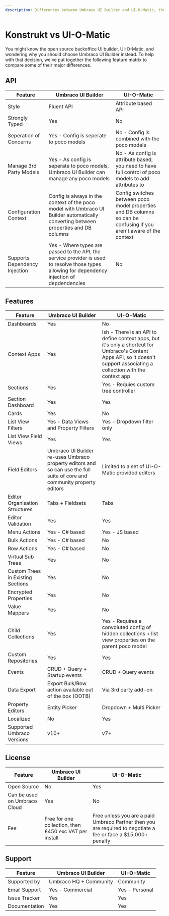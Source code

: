 ```yaml
---
description: Differences between Umbraco UI Builder and UI-O-Matic, the backoffice UI builders for Umbraco.
---
```


# Konstrukt vs UI-O-Matic

You might know the open source backoffice UI builder, UI-O-Matic, and wondering why you should choose Umbraco UI Builder instead. To help with that decision, we've put together the following feature matrix to compare some of their major differences.

## API

| Feature | Umbraco UI Builder | UI-O-Matic|
| -- | -- | -- |
| Style | Fluent API | Attribute based API |
| Strongly Typed | Yes | No |
| Seperation of Concerns | Yes - Config is seperate to poco models | No - Config is combined with the poco models |
| Manage 3rd Party Models | Yes - As config is seperate to poco models, Umbraco UI Builder can manage any poco models | No - As config is attribute based, you need to have full control of poco models to add attributes to |
| Configuration Context | Config is always in the context of the poco model with Umbraco UI Builder automatically converting between properties and DB columns | Config switches between poco model properties and DB columns so can be confusing if you aren't aware of the context |
| Supports Dependency Injection | Yes - Where types are passed to the API, the service provider is used to resolve those types allowing for dependency injection of depdendencies | No |

## Features

| Feature | Umbraco UI Builder | UI-O-Matic |
| -- | -- | -- |
| Dashboards | Yes | No |
| Context Apps | Yes | Ish - There is an API to define context apps, but it's only a shortcut for Umbraco's Content Apps API, so it doesn't support associating a collection with the context app |
| Sections | Yes | Yes - Requies custom tree controller |
| Section Dashboard | Yes | Yes |
| Cards | Yes | No |
| List View Filters | Yes - Data Views and Property Filters | Yes - Dropdown filter only |
| List View Field Views | Yes | Yes |
| Field Editors | Umbraco UI Builder re-uses Umbraco property editors and so can use the full suite of core and community property editors | Limited to a set of UI-O-Matic provided editors |
| Editor Organisation Structures | Tabs + Fieldsets | Tabs |
| Editor Validation | Yes | Yes |
| Menu Actions | Yes - C# based  | Yes - JS based |
| Bulk Actions | Yes - C# based | No |
| Row Actions | Yes - C# based | No |
| Virtual Sub Trees | Yes | No |
| Custom Trees in Existing Sections | Yes | No |
| Encrypted Properties | Yes | No |
| Value Mappers | Yes | No |
| Child Collections | Yes | Yes - Requires a convoluted config of hidden collections + list view properties on the parent poco model |
| Custom Repositories | Yes | Yes |
| Events | CRUD + Query + Startup events | CRUD + Query events |
| Data Export | Export Bulk/Row action available out of the box (OOTB) | Via 3rd party add-on |
| Property Editors | Entity Picker | Dropdown + Multi Picker |
| Localized | No | Yes |
| Supported Umbraco Versions | v10+ | v7+ |

## License

| Feature | Umbraco UI Builder | UI-O-Matic |
| -- | -- | -- |
| Open Source | No | Yes |
| Can be used on Umbraco Cloud | Yes | No |
| Fee | Free for one collection, then £450 exc VAT per install | Free unless you are a paid Umbraco Partner then you are required to negotiate a fee or face a $15,000+ penalty  |

## Support

| Feature| Umbraco UI Builder | UI-O-Matic |
| -- | -- | -- |
| Supported by | Umbraco HQ + Community | Community |
| Email Support | Yes - Commercial | Yes - Personal |
| Issue Tracker | Yes | Yes |
| Documentation | Yes | Yes |
